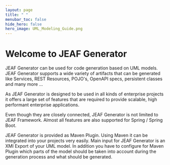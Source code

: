 ```yaml
---
layout: page
title: " "
menubar_toc: false
hide_hero: false
hero_image: UML_Modeling_Guide.png
---
```

# Welcome to JEAF Generator

JEAF Generator can be used for code generation based on UML models. JEAF
Generator supports a wide variety of artifacts that can be generated
like Services, REST Resources, POJO\'s, OpenAPI specs, persistent
classes and many more \...

As JEAF Generator is designed to be used in all kinds of enterprise
projects it offers a large set of features that are required to provide
scalable, high performant enterprise applications.

Even though they are closely connected, JEAF Generator is not limited to
JEAF Framework. Almost all features are also supported for Spring /
Spring Boot.

JEAF Generator is provided as Maven Plugin. Using Maven it can be
integrated into your projects very easily. Main input for JEAF Generator
is an XMI Export of your UML model. In addition you have to configure
for Maven Plugin which parts of the model should be taken into account
during the generation process and what should be generated.